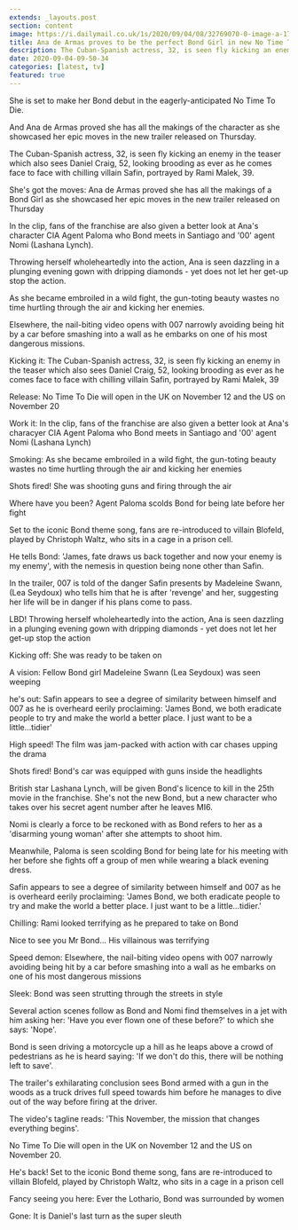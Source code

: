 ```yaml
---
extends: _layouts.post
section: content
image: https://i.dailymail.co.uk/1s/2020/09/04/08/32769070-0-image-a-170_1599206210432.jpg 
title: Ana de Armas proves to be the perfect Bond Girl in new No Time To Die trailer 
description: The Cuban-Spanish actress, 32, is seen fly kicking an enemy in the teaser which also sees Daniel Craig, 52, looking brooding as ever 
date: 2020-09-04-09-50-34 
categories: [latest, tv] 
featured: true 
--- 
```

She is set to make her Bond debut in the eagerly-anticipated No Time To Die.

And Ana de Armas proved she has all the makings of the character as she showcased her epic moves in the new trailer released on Thursday.

The Cuban-Spanish actress, 32, is seen fly kicking an enemy in the teaser which also sees Daniel Craig, 52, looking brooding as ever as he comes face to face with chilling villain Safin, portrayed by Rami Malek, 39.

She's got the moves: Ana de Armas proved she has all the makings of a Bond Girl as she showcased her epic moves in the new trailer released on Thursday

In the clip, fans of the franchise are also given a better look at Ana's character CIA Agent Paloma who Bond meets in Santiago and '00' agent Nomi (Lashana Lynch). 

Throwing herself wholeheartedly into the action, Ana is seen dazzling in a plunging evening gown with dripping diamonds - yet does not let her get-up stop the action.

As she became embroiled in a wild fight, the gun-toting beauty wastes no time hurtling through the air and kicking her enemies.  

Elsewhere, the nail-biting video opens with 007 narrowly avoiding being hit by a car before smashing into a wall as he embarks on one of his most dangerous missions. 

Kicking it: The Cuban-Spanish actress, 32, is seen fly kicking an enemy in the teaser which also sees Daniel Craig, 52, looking brooding as ever as he comes face to face with chilling villain Safin, portrayed by Rami Malek, 39

Release: No Time To Die will open in the UK on November 12 and the US on November 20

Work it: In the clip, fans of the franchise are also given a better look at Ana's characyer CIA Agent Paloma who Bond meets in Santiago and '00' agent Nomi (Lashana Lynch)

Smoking: As she became embroiled in a wild fight, the gun-toting beauty wastes no time hurtling through the air and kicking her enemies

Shots fired! She was shooting guns and firing through the air 

Where have you been? Agent Paloma scolds Bond for being late before her fight 

Set to the iconic Bond theme song, fans are re-introduced to villain Blofeld, played by Christoph Waltz, who sits in a cage in a prison cell.

He tells Bond: 'James, fate draws us back together and now your enemy is my enemy', with the nemesis in question being none other than Safin. 

In the trailer, 007 is told of the danger Safin presents by Madeleine Swann, (Lea Seydoux) who tells him that he is after 'revenge' and her, suggesting her life will be in danger if his plans come to pass.  

LBD! Throwing herself wholeheartedly into the action, Ana is seen dazzling in a plunging evening gown with dripping diamonds - yet does not let her get-up stop the action

Kicking off: She was ready to be taken on 

A vision: Fellow Bond girl Madeleine Swann (Lea Seydoux) was seen weeping 

he's out: Safin appears to see a degree of similarity between himself and 007 as he is overheard eerily proclaiming: 'James Bond, we both eradicate people to try and make the world a better place. I just want to be a little...tidier'

High speed! The film was jam-packed with action with car chases upping the drama

Shots fired! Bond's car was equipped with guns inside the headlights 

British star Lashana Lynch, will be given Bond's licence to kill in the 25th movie in the franchise. She's not the new Bond, but a new character who takes over his secret agent number after he leaves MI6.

Nomi is clearly a force to be reckoned with as Bond refers to her as a 'disarming young woman' after she attempts to shoot him.

Meanwhile, Paloma is seen scolding Bond for being late for his meeting with her before she fights off a group of men while wearing a black evening dress.  

Safin appears to see a degree of similarity between himself and 007 as he is overheard eerily proclaiming: 'James Bond, we both eradicate people to try and make the world a better place. I just want to be a little...tidier.' 

Chilling: Rami looked terrifying as he prepared to take on Bond 

Nice to see you Mr Bond... His villainous was terrifying 

Speed demon: Elsewhere, the nail-biting video opens with 007 narrowly avoiding being hit by a car before smashing into a wall as he embarks on one of his most dangerous missions

Sleek: Bond was seen strutting through the streets in style 

Several action scenes follow as Bond and Nomi find themselves in a jet with him asking her: 'Have you ever flown one of these before?' to which she says: 'Nope'.

Bond is seen driving a motorcycle up a hill as he leaps above a crowd of pedestrians as he is heard saying: 'If we don't do this, there will be nothing left to save'. 

The trailer's exhilarating conclusion sees Bond armed with a gun in the woods as a truck drives full speed towards him before he manages to dive out of the way before firing at the driver. 

The video's tagline reads: 'This November, the mission that changes everything begins'. 

No Time To Die will open in the UK on November 12 and the US on November 20. 

He's back! Set to the iconic Bond theme song, fans are re-introduced to villain Blofeld, played by Christoph Waltz, who sits in a cage in a prison cell

Fancy seeing you here: Ever the Lothario, Bond was surrounded by women

Gone: It is Daniel's last turn as the super sleuth  

